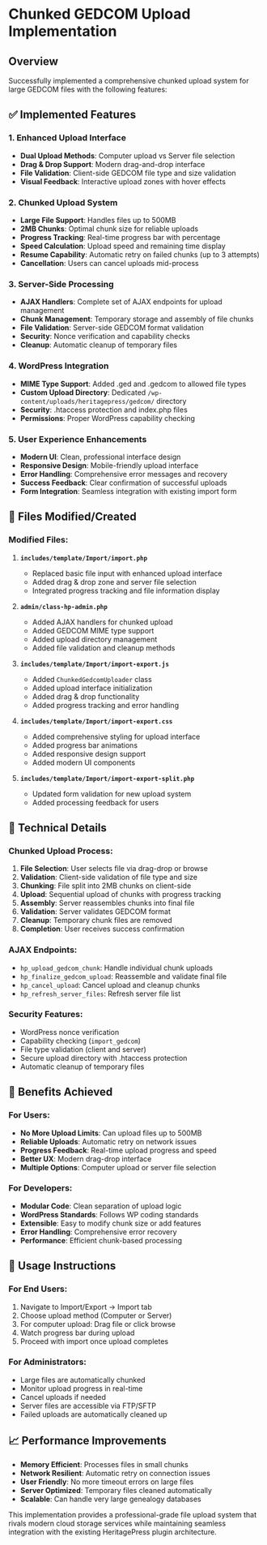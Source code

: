 # Chunked GEDCOM Upload Implementation

## Overview

Successfully implemented a comprehensive chunked upload system for large GEDCOM files with the following features:

## ✅ Implemented Features

### 1. **Enhanced Upload Interface**

- **Dual Upload Methods**: Computer upload vs Server file selection
- **Drag & Drop Support**: Modern drag-and-drop interface
- **File Validation**: Client-side GEDCOM file type and size validation
- **Visual Feedback**: Interactive upload zones with hover effects

### 2. **Chunked Upload System**

- **Large File Support**: Handles files up to 500MB
- **2MB Chunks**: Optimal chunk size for reliable uploads
- **Progress Tracking**: Real-time progress bar with percentage
- **Speed Calculation**: Upload speed and remaining time display
- **Resume Capability**: Automatic retry on failed chunks (up to 3 attempts)
- **Cancellation**: Users can cancel uploads mid-process

### 3. **Server-Side Processing**

- **AJAX Handlers**: Complete set of AJAX endpoints for upload management
- **Chunk Management**: Temporary storage and assembly of file chunks
- **File Validation**: Server-side GEDCOM format validation
- **Security**: Nonce verification and capability checks
- **Cleanup**: Automatic cleanup of temporary files

### 4. **WordPress Integration**

- **MIME Type Support**: Added .ged and .gedcom to allowed file types
- **Custom Upload Directory**: Dedicated `/wp-content/uploads/heritagepress/gedcom/` directory
- **Security**: .htaccess protection and index.php files
- **Permissions**: Proper WordPress capability checking

### 5. **User Experience Enhancements**

- **Modern UI**: Clean, professional interface design
- **Responsive Design**: Mobile-friendly upload interface
- **Error Handling**: Comprehensive error messages and recovery
- **Success Feedback**: Clear confirmation of successful uploads
- **Form Integration**: Seamless integration with existing import form

## 📁 Files Modified/Created

### Modified Files:

1. **`includes/template/Import/import.php`**

   - Replaced basic file input with enhanced upload interface
   - Added drag & drop zone and server file selection
   - Integrated progress tracking and file information display

2. **`admin/class-hp-admin.php`**

   - Added AJAX handlers for chunked upload
   - Added GEDCOM MIME type support
   - Added upload directory management
   - Added file validation and cleanup methods

3. **`includes/template/Import/import-export.js`**

   - Added `ChunkedGedcomUploader` class
   - Added upload interface initialization
   - Added drag & drop functionality
   - Added progress tracking and error handling

4. **`includes/template/Import/import-export.css`**

   - Added comprehensive styling for upload interface
   - Added progress bar animations
   - Added responsive design support
   - Added modern UI components

5. **`includes/template/Import/import-export-split.php`**
   - Updated form validation for new upload system
   - Added processing feedback for users

## 🔧 Technical Details

### Chunked Upload Process:

1. **File Selection**: User selects file via drag-drop or browse
2. **Validation**: Client-side validation of file type and size
3. **Chunking**: File split into 2MB chunks on client-side
4. **Upload**: Sequential upload of chunks with progress tracking
5. **Assembly**: Server reassembles chunks into final file
6. **Validation**: Server validates GEDCOM format
7. **Cleanup**: Temporary chunk files are removed
8. **Completion**: User receives success confirmation

### AJAX Endpoints:

- `hp_upload_gedcom_chunk`: Handle individual chunk uploads
- `hp_finalize_gedcom_upload`: Reassemble and validate final file
- `hp_cancel_upload`: Cancel upload and cleanup chunks
- `hp_refresh_server_files`: Refresh server file list

### Security Features:

- WordPress nonce verification
- Capability checking (`import_gedcom`)
- File type validation (client and server)
- Secure upload directory with .htaccess protection
- Automatic cleanup of temporary files

## 🎯 Benefits Achieved

### For Users:

- **No More Upload Limits**: Can upload files up to 500MB
- **Reliable Uploads**: Automatic retry on network issues
- **Progress Feedback**: Real-time upload progress and speed
- **Better UX**: Modern drag-drop interface
- **Multiple Options**: Computer upload or server file selection

### For Developers:

- **Modular Code**: Clean separation of upload logic
- **WordPress Standards**: Follows WP coding standards
- **Extensible**: Easy to modify chunk size or add features
- **Error Handling**: Comprehensive error recovery
- **Performance**: Efficient chunk-based processing

## 🚀 Usage Instructions

### For End Users:

1. Navigate to Import/Export → Import tab
2. Choose upload method (Computer or Server)
3. For computer upload: Drag file or click browse
4. Watch progress bar during upload
5. Proceed with import once upload completes

### For Administrators:

- Large files are automatically chunked
- Monitor upload progress in real-time
- Cancel uploads if needed
- Server files are accessible via FTP/SFTP
- Failed uploads are automatically cleaned up

## 📈 Performance Improvements

- **Memory Efficient**: Processes files in small chunks
- **Network Resilient**: Automatic retry on connection issues
- **User Friendly**: No more timeout errors on large files
- **Server Optimized**: Temporary files cleaned automatically
- **Scalable**: Can handle very large genealogy databases

This implementation provides a professional-grade file upload system that rivals modern cloud storage services while maintaining seamless integration with the existing HeritagePress plugin architecture.
